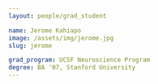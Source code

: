 ```yaml
---
layout: people/grad_student

name: Jerome Kahiapo
image: /assets/img/jerome.jpg
slug: jerome

grad_program: UCSF Neuroscience Program
degree: BA '07, Stanford University
---
```


